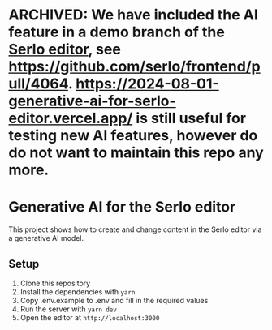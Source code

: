 # ARCHIVED: We have included the AI feature in a demo branch of the [Serlo editor](https://serlo.org/editor), see https://github.com/serlo/frontend/pull/4064. https://2024-08-01-generative-ai-for-serlo-editor.vercel.app/ is still useful for testing new AI features, however do do not want to maintain this repo any more.

# Generative AI for the Serlo editor

This project shows how to create and change content in the Serlo editor via a
generative AI model.

## Setup

1. Clone this repository
2. Install the dependencies with `yarn`
3. Copy .env.example to .env and fill in the required values
4. Run the server with `yarn dev`
5. Open the editor at `http://localhost:3000`
